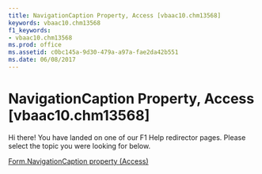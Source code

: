 ```yaml
---
title: NavigationCaption Property, Access [vbaac10.chm13568]
keywords: vbaac10.chm13568
f1_keywords:
- vbaac10.chm13568
ms.prod: office
ms.assetid: c0bc145a-9d30-479a-a97a-fae2da42b551
ms.date: 06/08/2017
---
```



# NavigationCaption Property, Access [vbaac10.chm13568]

Hi there! You have landed on one of our F1 Help redirector pages. Please select the topic you were looking for below.

[Form.NavigationCaption property (Access)](http://msdn.microsoft.com/library/0801ef4c-3f0c-6d45-d1f1-4ed46163586e%28Office.15%29.aspx)

